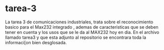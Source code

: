 # tarea-3
La tarea 3 de comunicaciones industriales, trata sobre el reconocimiento basico para el Max232  integrado , ademas de caracteristicas que se deben tener en cuenta y los usos que se le da al MAX232 hoy en dia. En el archivo llamado tarea3 y que esta adjunto al repositorio se encontrara toda la informaci[on bien desglosada.  
